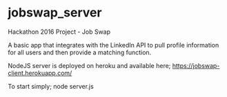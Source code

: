 # jobswap_server

Hackathon 2016 Project - Job Swap

A basic app that integrates with the LinkedIn API to pull profile information for all users and then provide a matching function.

NodeJS server is deployed on heroku and available here;
https://jobswap-client.herokuapp.com/

To start simply;
node server.js

